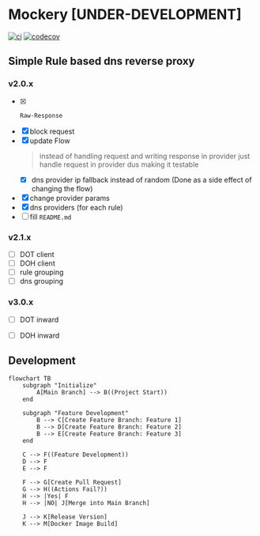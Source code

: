 # Mockery [**UNDER-DEVELOPMENT**]

[![ci](https://github.com/FMotalleb/mockery/actions/workflows/ci.yml/badge.svg)](https://github.com/FMotalleb/mockery/actions/workflows/ci.yml)
[![codecov](https://codecov.io/gh/FMotalleb/mockery/branch/main/graph/badge.svg?token=MPZZYK0LUJ)](https://codecov.io/gh/FMotalleb/mockery)


## Simple Rule based dns reverse proxy
### v2.0.x
* [X]     Raw-Response
* [X] block request
* [X] update Flow
    > instead of handling request and writing response in provider
    > just handle request in provider dus making it testable
    * [X] dns provider ip fallback instead of random (Done as a side effect of changing the flow)
* [X] change provider params
* [X] dns providers (for each rule)
* [ ] fill `README.md`
### v2.1.x
* [ ] DOT client
* [ ] DOH client
* [ ] rule grouping
* [ ] dns grouping
### v3.0.x
* [ ] DOT inward
* [ ] DOH inward


## Development

```mermaid
flowchart TB
    subgraph "Initialize"
        A[Main Branch] --> B((Project Start))
    end

    subgraph "Feature Development"
        B --> C[Create Feature Branch: Feature 1]
        B --> D[Create Feature Branch: Feature 2]
        B --> E[Create Feature Branch: Feature 3]
    end

    C --> F((Feature Development))
    D --> F
    E --> F

    F --> G[Create Pull Request]
    G --> H((Actions Fail?))
    H --> |Yes| F
    H --> |NO| J[Merge into Main Branch]
    
    J --> K[Release Version]
    K --> M[Docker Image Build]
```
